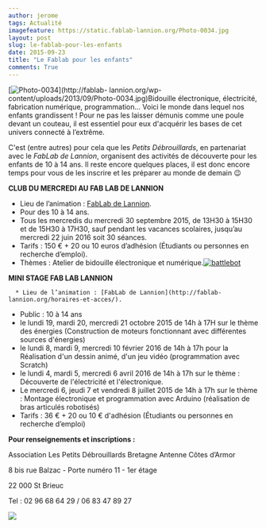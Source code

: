 ```yaml
---
author: jerome
tags: Actualité
imagefeature: https://static.fablab-lannion.org/Photo-0034.jpg
layout: post
slug: le-fablab-pour-les-enfants
date: 2015-09-23
title: "Le Fablab pour les enfants"
comments: True
---
```

[![Photo-0034](https://static.fablab-lannion.org/Photo-0034-150x150.jpg)](http://fablab-
lannion.org/wp-content/uploads/2013/09/Photo-0034.jpg)Bidouille électronique,
électricité, fabrication numérique, programmation… Voici le monde dans lequel
nos enfants grandissent ! Pour ne pas les laisser démunis comme une poule
devant un couteau, il est essentiel pour eux d'acquérir les bases de cet
univers connecté à l’extrême.

C'est (entre autres) pour cela que les _Petits Débrouillards_, en partenariat
avec le _FabLab de Lannion_, organisent des activités de découverte pour les
enfants de 10 à 14 ans. Il reste encore quelques places, il est donc encore
temps pour vous de les inscrire et les préparer au monde de demain 😉

**CLUB DU MERCREDI AU FAB LAB DE LANNION**

  * Lieu de l’animation : [FabLab de Lannion](http://fablab-lannion.org/horaires-et-acces/).
  * Pour des 10 à 14 ans.
  * Tous les mercredis du mercredi 30 septembre 2015, de 13H30 à 15H30 et de 15H30 à 17H30, sauf pendant les vacances scolaires, jusqu’au mercredi 22 juin 2016 soit 30 séances.
  * Tarifs : 150 € + 20 ou 10 euros d’adhésion (Étudiants ou personnes en recherche d’emploi).
  * Thèmes : Atelier de bidouille électronique et numérique.[![battlebot](https://static.fablab-lannion.org/battlebot-150x150.jpg)](http://www.dailymotion.com/video/x20oifp_battle-robot-movie_tech)

**MINI STAGE FAB LAB LANNION**

      * Lieu de l’animation : [FabLab de Lannion](http://fablab-lannion.org/horaires-et-acces/).
  * Public : 10 à 14 ans
  * le lundi 19, mardi 20, mercredi 21 octobre 2015 de 14h à 17H sur le thème des énergies (Construction de moteurs fonctionnant avec différentes sources d'énergies)
  * le lundi 8, mardi 9, mercredi 10 février 2016 de 14h à 17h pour la Réalisation d'un dessin animé, d'un jeu vidéo (programmation avec Scratch)
  * le lundi 4, mardi 5, mercredi 6 avril 2016 de 14h à 17h sur le thème : Découverte de l'électricité et l'électronique.
  * Le mercredi 6, jeudi 7 et vendredi 8 juillet 2015 de 14h à 17h sur le thème : Montage électronique et programmation avec Arduino (réalisation de bras articulés robotisés)
  * Tarifs : 36 € + 20 ou 10 € d'adhésion (Étudiants ou personnes en recherche d’emploi)

**Pour renseignements et inscriptions :**

Association Les Petits Débrouillards Bretagne Antenne Côtes d’Armor

8 bis rue Balzac - Porte numéro 11 - 1er étage

22 000 St Brieuc

Tel : 02 96 68 64 29 / 06 83 47 89 27

![](http://pfeiffenberger.weebly.com/uploads/8/0/5/7/8057198/340331114.jpg)


